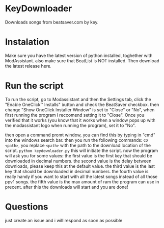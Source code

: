 # KeyDownloader
Downloads songs from beatsaver.com by key.

# Instalation
Make sure you have the latest version of python installed, toghether with ModAssistant. also make sure that BeatList is NOT installed.
Then download the latest release here.

# Run the script
To run the script, go to Modassistant and then the Settings tab, click the "Enable OneClick™ Installs" button and check the BeatSaver checkbox.
then change "Show OneClick Installer Window" is set to "Close" or "No", when first running the program i reccomend setting it to "Close". 
Once you verified that it works (you know that it works when a window pops up with the modassistant logo when running the program), set it to "No".

then open a command promt window, you can find this by typing in "cmd" into the windows search bar.
then you run the following commands:
  `CD <path>`, you replace `<path>` with the path to the download location of the script.
  `python keydownloader.py` this will initiate the script.
  now the program will ask you for some values:
    the first value is the first key that should be downloaded in decimal numbers.
    the second value is the delay between downloads, please keep this at the default value.
    the third value is the last key that should be downloaded in decimal numbers.
    the fourth value is really handy if you want to start with all the latest songs instead of all those ppv1 songs.
    the fifth value is the max amount of ram the program can use in precent.
  after this the downloads will start and you are done!

# Questions
just create an issue and i will respond as soon as possible
